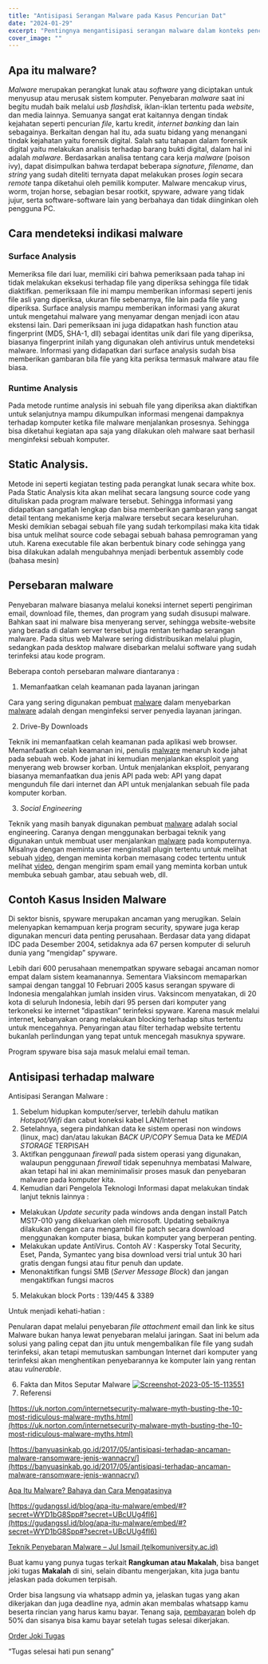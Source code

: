 ```yaml
---
title: "Antisipasi Serangan Malware pada Kasus Pencurian Dat"
date: "2024-01-29"
excerpt: "Pentingnya mengantisipasi serangan malware dalam konteks pencurian data"
cover_image: ""
---
```


## Apa itu malware?

_Malware_  merupakan perangkat lunak atau  _software_  yang diciptakan untuk menyusup atau merusak sistem komputer. Penyebaran  _malware_  saat ini begitu mudah baik melalui  _usb flashdisk_, iklan-iklan tertentu pada  _website_, dan media lainnya. Semuanya sangat erat kaitannya dengan tindak kejahatan seperti pencurian  _file_, kartu kredit,  _internet banking_  dan lain sebagainya. Berkaitan dengan hal itu, ada suatu bidang yang menangani tindak kejahatan yaitu forensik digital. Salah satu tahapan dalam forensik digital yaitu melakukan analisis terhadap barang bukti digital, dalam hal ini adalah  _malware_. Berdasarkan analisa tentang cara kerja  _malware_  (poison ivy), dapat disimpulkan bahwa terdapat beberapa  _signature_,  _filename_, dan  _string_  yang sudah diteliti ternyata dapat melakukan proses  _login_  secara  _remote_  tanpa diketahui oleh pemilik komputer. Malware mencakup virus, worm, trojan horse, sebagian besar rootkit, spyware, adware yang tidak jujur, serta software-software lain yang berbahaya dan tidak diinginkan oleh pengguna PC.

## Cara mendeteksi indikasi malware

### Surface Analysis

Memeriksa file dari luar, memiliki ciri bahwa pemeriksaan pada tahap ini tidak melakukan eksekusi terhadap file yang diperiksa sehingga file tidak diaktifkan. pemeriksaan file ini mampu memberikan informasi seperti jenis file asli yang diperiksa, ukuran file sebenarnya, file lain pada file yang diperiksa. Surface analysis mampu memberikan informasi yang akurat untuk mengetahui malware yang menyamar dengan menjadi icon atau ekstensi lain. Dari pemeriksaan ini juga didapatkan hash function atau fingerprint (MD5, SHA-1, dll) sebagai identitas unik dari file yang diperiksa, biasanya fingerprint inilah yang digunakan oleh antivirus untuk mendeteksi malware. Informasi yang didapatkan dari surface analysis sudah bisa memberikan gambaran bila file yang kita periksa termasuk malware atau file biasa.

### Runtime Analysis

Pada metode runtime analysis ini sebuah file yang diperiksa akan diaktifkan untuk selanjutnya mampu dikumpulkan informasi mengenai dampaknya terhadap komputer ketika file malware menjalankan prosesnya. Sehingga bisa diketahui kegiatan apa saja yang dilakukan oleh malware saat berhasil menginfeksi sebuah komputer.

## Static Analysis.

Metode ini seperti kegiatan testing pada perangkat lunak secara white box. Pada Static Analysis kita akan melihat secara langsung source code yang dituliskan pada program malware tersebut. Sehingga informasi yang didapatkan sangatlah lengkap dan bisa memberikan gambaran yang sangat detail tentang mekanisme kerja malware tersebut secara keseluruhan. Meski demikian sebagai sebuah file yang sudah terkompilasi maka kita tidak bisa untuk melihat source code sebagai sebuah bahasa pemrograman yang utuh. Karena executable file akan berbentuk binary code sehingga yang bisa dilakukan adalah mengubahnya menjadi berbentuk assembly code (bahasa mesin)

## Persebaran malware

Penyebaran malware biasanya melalui koneksi internet seperti pengiriman email, download file, themes, dan program yang sudah disusupi malware. Bahkan saat ini malware bisa menyerang server, sehingga website-website yang berada di dalam server tersebut juga rentan terhadap serangan malware. Pada situs web Malware sering didistribusikan melalui plugin, sedangkan pada desktop malware disebarkan melalui software yang sudah terinfeksi atau kode program.

Beberapa contoh persebaran malware diantaranya :

1.  Memanfaatkan celah keamanan pada layanan jaringan

Cara yang sering digunakan pembuat  [malware](https://julismail.staff.telkomuniversity.ac.id/tag/malware/)  dalam menyebarkan  [malware](https://julismail.staff.telkomuniversity.ac.id/tag/malware/)  adalah dengan menginfeksi server penyedia layanan jaringan.

2.  Drive-By Downloads

Teknik ini memanfaatkan celah keamanan pada aplikasi web browser. Memanfaatkan celah keamanan ini, penulis  [malware](https://julismail.staff.telkomuniversity.ac.id/tag/malware/)  menaruh kode jahat pada sebuah web. Kode jahat ini kemudian menjalankan eksploit yang menyerang web browser korban. Untuk menjalankan eksploit, penyarang biasanya memanfaatkan dua jenis API pada web: API yang dapat mengunduh file dari internet dan API untuk menjalankan sebuah file pada komputer korban.

3.  _Social Engineering_

Teknik yang masih banyak digunakan pembuat  [malware](https://julismail.staff.telkomuniversity.ac.id/tag/malware/)  adalah social engineering. Caranya dengan menggunakan berbagai teknik yang digunakan untuk membuat user menjalankan  [malware](https://julismail.staff.telkomuniversity.ac.id/tag/malware/)  pada komputernya. Misalnya dengan meminta user menginstall plugin tertentu untuk melihat sebuah  [video](https://julismail.staff.telkomuniversity.ac.id/video/), dengan meminta korban memasang codec tertentu untuk melihat  [video](https://julismail.staff.telkomuniversity.ac.id/video/), dengan mengirim spam email yang meminta korban untuk membuka sebuah gambar, atau sebuah web, dll.

## Contoh Kasus Insiden Malware

Di sektor bisnis, spyware merupakan ancaman yang merugikan. Selain melenyapkan kemampuan kerja program security, spyware juga kerap digunakan mencuri data penting perusahaan. Berdasar data yang didapat IDC pada Desember 2004, setidaknya ada 67 persen komputer di seluruh dunia yang “mengidap” spyware.

Lebih dari 600 perusahaan menempatkan spyware sebagai ancaman nomor empat dalam sistem keamanannya. Sementara Viaksincom memaparkan sampai dengan tanggal 10 Februari 2005 kasus serangan spyware di Indonesia mengalahkan jumlah insiden virus. Vaksincom menyatakan, di 20 kota di seluruh Indonesia, lebih dari 95 persen dari komputer yang terkoneksi ke internet ”dipastikan” terinfeksi spyware. Karena masuk melalui internet, kebanyakan orang melakukan blocking terhadap situs tertentu untuk mencegahnya. Penyaringan atau filter terhadap website tertentu bukanlah perlindungan yang tepat untuk mencegah masuknya spyware.

Program spyware bisa saja masuk melalui email teman.

## Antisipasi terhadap malware

Antisipasi Serangan Malware :

1.  Sebelum hidupkan komputer/server, terlebih dahulu matikan  _Hotspot/Wifi_  dan cabut koneksi kabel LAN/Internet
2.  Setelahnya, segera pindahkan data ke sistem operasi non windows (linux, mac) dan/atau lakukan  _BACK UP/COPY_  Semua Data ke  _MEDIA STORAGE_ TERPISAH
3.  Aktifkan penggunaan  _firewall_  pada sistem operasi yang digunakan, walaupun penggunaan  _firewall_  tidak sepenuhnya membatasi Malware, akan tetapi hal ini akan meminimalisir proses masuk dan penyebaran malware pada komputer kita.
4.  Kemudian dari Pengelola Teknologi Informasi dapat melakukan tindak lanjut teknis lainnya :

-   Melakukan  _Update security_ pada windows anda dengan install Patch MS17-010 yang dikeluarkan oleh microsoft. Updating sebaiknya dilakukan dengan cara mengambil file patch secara download menggunakan komputer biasa, bukan komputer yang berperan penting.
-   Melakukan update AntiVirus. Contoh AV : Kaspersky Total Security, Eset, Panda, Symantec yang bisa download versi trial untuk 30 hari gratis dengan fungsi atau fitur penuh dan update.
-   Menonaktifkan fungsi SMB (_Server Message Block_) dan jangan mengaktifkan fungsi macros

5. Melakukan block Ports : 139/445 & 3389

Untuk menjadi kehati-hatian :

Penularan dapat melalui penyebaran _file attachment_  email dan link ke situs Malware bukan hanya lewat penyebaran melalui jaringan. Saat ini belum ada solusi yang paling cepat dan jitu untuk mengembalikan file file yang sudah terinfeksi, akan tetapi memutuskan sambungan Internet dari komputer yang terinfeksi akan menghentikan penyebarannya ke komputer lain yang rentan atau  _vulnerable_.

6.  Fakta dan Mitos Seputar Malware
<a href="https://ibb.co/fqxvqNj"><img src="https://i.ibb.co/ZGMmGgq/Screenshot-2023-05-15-113551.png" alt="Screenshot-2023-05-15-113551" border="0"></a>
7.  Referensi

[https://uk.norton.com/internetsecurity-malware-myth-busting-the-10-most-ridiculous-malware-myths.html](https://uk.norton.com/internetsecurity-malware-myth-busting-the-10-most-ridiculous-malware-myths.html)

[https://banyuasinkab.go.id/2017/05/antisipasi-terhadap-ancaman-malware-ransomware-jenis-wannacry/](https://banyuasinkab.go.id/2017/05/antisipasi-terhadap-ancaman-malware-ransomware-jenis-wannacry/)

[Apa Itu Malware? Bahaya dan Cara Mengatasinya](https://gudangssl.id/blog/apa-itu-malware/)

[https://gudangssl.id/blog/apa-itu-malware/embed/#?secret=WYD1bG8Spp#?secret=UBcUUg4fI6](https://gudangssl.id/blog/apa-itu-malware/embed/#?secret=WYD1bG8Spp#?secret=UBcUUg4fI6)

[Teknik Penyebaran Malware – Jul Ismail (telkomuniversity.ac.id)](https://julismail.staff.telkomuniversity.ac.id/teknik-penyebaran-malware/)

Buat kamu yang punya tugas terkait  **Rangkuman atau Makalah**, bisa banget joki tugas  **Makalah** di sini, selain dibantu mengerjakan, kita juga bantu jelaskan pada dokumen terpisah.

Order bisa langsung via whatsapp admin ya, jelaskan tugas yang akan dikerjakan dan juga deadline nya, admin akan membalas whatsapp kamu beserta rincian yang harus kamu bayar. Tenang saja,  [pembayaran](https://stacktugas.id/pembayaran/)  boleh dp 50% dan sisanya bisa kamu bayar setelah tugas selesai dikerjakan.

[Order Joki Tugas](https://wa.me/6285349563245)

“Tugas selesai hati pun senang”